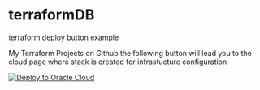 # terraformDB
terraform deploy button example
<html>
    <head>
        My Terraform Projects on Github
    </head>
    <body>
       the following button will lead you to the cloud page where stack is created for infrastucture configuration 
        
        

  <a 
          href="https://cloud.oracle.com/resourcemanager/stacks/create?zipUrl=https://github.com/RawanAk/terraformDB/releases/download/v0.2-alpha/terraformfiles.zip"                   target="nofollow">
            <img 
          src="https://oci-resourcemanager-plugin.plugins.oci.oraclecloud.com/latest/deploy-to-oracle-cloud.svg" 
          alt="Deploy to Oracle Cloud"/>
          </a>   
         
          
          
   </body>
</html> 
